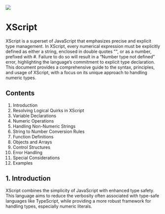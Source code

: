 ![](https://raw.githubusercontent.com/jjcxdev/xscript/5d3dffe4ebf038f60c1616854c9baa5cf37ddfb4/xs.svg)

# XScript
XScript is a superset of JavaScript that emphasizes precise and explicit type management. In XScript, every numerical expression must be explicitly defined as either a string, enclosed in double quotes "", or as a number, prefixed with #. Failure to do so will result in a “Number type not defined” error, highlighting the language’s commitment to explicit type declaration. This document provides a comprehensive guide to the syntax, principles, and usage of XScript, with a focus on its unique approach to handling numeric types.

## Contents

1.	Introduction
2.	Resolving Logical Quirks in XScript
3.	Variable Declarations
4.	Numeric Operations
5.	Handling Non-Numeric Strings
6.	String to Number Conversion Rules
7.	Function Definitions
8.	Objects and Arrays
9.	Control Structures
10.	Error Handling
11.	Special Considerations
12.	Examples

## 1. Introduction

XScript combines the simplicity of JavaScript with enhanced type safety. This language aims to reduce the verbosity often associated with type-safe languages like TypeScript, while providing a more robust framework for handling types, especially numeric literals.
